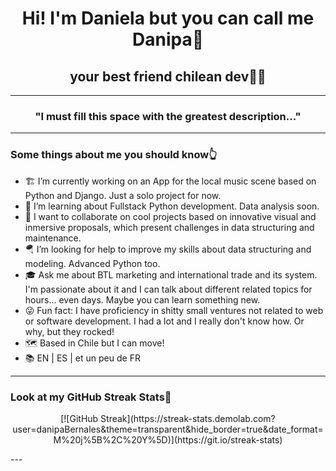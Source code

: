 <h1 align="center">Hi! I'm Daniela but you can call me Danipa🤝</h1>
<h2 align="center">your best friend chilean dev👩‍💻</h2>

---

<h3 align="center">"I must fill this space with the greatest description..."</h3>

---

### Some things about me you should know👆
- 🏗 I’m currently working on an App for the local music scene based on Python and Django. Just a solo project for now.
- 🌱 I’m learning about Fullstack Python development. Data analysis soon.
- 👯 I want to collaborate on cool projects based on innovative visual and inmersive proposals, which present challenges in data structuring and maintenance.
- 🪂 I’m looking for help to improve my skills about data structuring and modeling. Advanced Python too.
- 🎓 Ask me about BTL marketing and international trade and its system. I'm passionate about it and I can talk about different related topics for hours... even days. Maybe    you can learn something new.
- 😜 Fun fact: I have proficiency in shitty small ventures not related to web or software development. I had a lot and I really don't know how. Or why, but they rocked!
- 🗺 Based in Chile but I can move!
- 📚 EN | ES | et un peu de FR

---

### Look at my GitHub Streak Stats🚦
<p align="center">
[![GitHub Streak](https://streak-stats.demolab.com?user=danipaBernales&theme=transparent&hide_border=true&date_format=M%20j%5B%2C%20Y%5D)](https://git.io/streak-stats)
</p>
---
